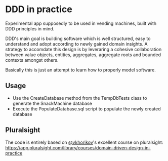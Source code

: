 # DDD in practice

Experimental app supposedly to be used in vending machines, built with DDD principles in mind. 

DDD's main goal is building software which is well structured, easy to understand and adopt according to newly gained domain insights.
A strategy to accomdate this design is by leveraring a cohesive collaboration between value objects, entities, aggregates, aggregate roots and bounded contexts amongst others.

Basically this is just an attempt to learn how to properly model software.

## Usage
- Use the CreateDatabase method from the TempDbTests class to generate the SnackMachine database
- Execute the PopulateDatabase.sql script to populate the newly created database

## Pluralsight

The code is entirely based on [@vkhorikov](https://github.com/vkhorikov)'s excellent course on pluralsight:
https://app.pluralsight.com/library/courses/domain-driven-design-in-practice
